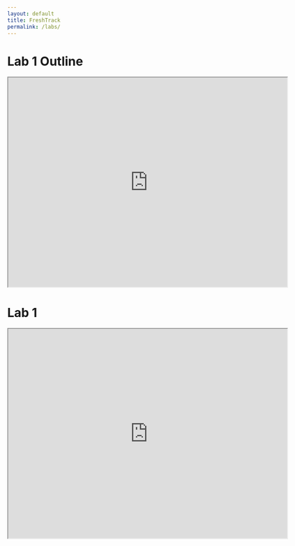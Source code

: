 ```yaml
---
layout: default
title: FreshTrack
permalink: /labs/
---
```


# Lab 1 Outline
<iframe src="https://drive.google.com/file/d/1_Xhln3PNvfOTMgkYPMnc1PUP1mln7NI9/preview" width="640" height="480" allow="autoplay"></iframe>

# Lab 1
<iframe src="https://drive.google.com/file/d/1q21zEcZlTVC105iASsrcooyaFviy9yMx/preview" width="640" height="480" allow="autoplay"></iframe>

